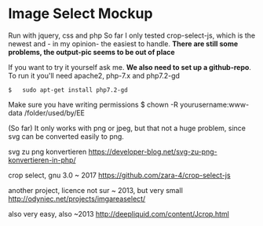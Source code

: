 # Image Select Mockup

Run with jquery, css and php
So far I only tested crop-select-js, which is the newest and - in my opinion- the easiest to handle.
**There are still some problems, the output-pic seems to be out of place**

If you want to try it yourself ask me. **We also need to set up a github-repo**.
To run it you'll need
apache2, php-7.x and php7.2-gd

	$ 	sudo apt-get install php7.2-gd

Make sure you have writing permissions
	$	chown -R yourusername:www-data /folder/used/by/EE

(So far) It only works with png or jpeg, but that not a huge problem, since svg can be converted easily to png.

svg zu png konvertieren
https://developer-blog.net/svg-zu-png-konvertieren-in-php/

crop select, gnu 3.0 ~ 2017
https://github.com/zara-4/crop-select-js

another project, licence not sur ~ 2013, but very small
http://odyniec.net/projects/imgareaselect/

also very easy, also ~2013
http://deepliquid.com/content/Jcrop.html




